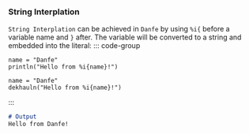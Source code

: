 ### String Interplation <br>
`String Interplation` can be achieved in `Danfe` by using `%i{` before a variable name and `}` after. The variable will be converted to a string and embedded into the literal:
::: code-group
``` danfe [English]
name = "Danfe"
println("Hello from %i{name}!")
```
``` danfe [Neplai]
name = "Danfe"
dekhauln("Hello from %i{name}!")
```
:::

``` md
# Output
Hello from Danfe!
```